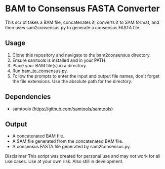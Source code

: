 # BAM to Consensus FASTA Converter
This script takes a BAM file, concatenates it, converts it to SAM format, and then uses sam2consensus.py to generate a consensus FASTA file.

## Usage
1. Clone this repository and navigate to the bam2consensus directory.
2. Ensure samtools is installed and in your PATH.
3. Place your BAM file(s) in a directory.
4. Run bam_to_consensus.py.
5. Follow the prompts to enter the input and output file names, don't forget the file extensions. Use the absolute path for the directory.

## Dependencies
* samtools (https://github.com/samtools/samtools)

## Output
* A concatenated BAM file.
* A SAM file generated from the concatenated BAM file.
* A consensus FASTA file generated by sam2consensus.py.

Disclaimer
This script was created for personal use and may not work for all use cases. Use at your own risk. Also still in development.

